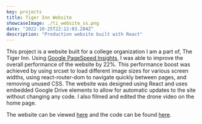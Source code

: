 ```yaml
---
key: projects
title: Tiger Inn Website
showcaseImage: ./ti_website_ss.png
date: "2022-10-25T22:12:03.284Z"
description: "Production website built with React"
---
```


This project is a website built for a college organization I am a part of, The Tiger Inn. Using [Google PageSpeed Insights](https://pagespeed.web.dev/), I was able to improve the overall performance of the website by 22%. This performance boost was achieved by using srcset to load different image sizes for various screen widths, using react-router-dom to navigate quickly between pages, and removing unused CSS. The website was designed using React and uses embedded Google Drive elements to allow for automatic updates to the site without changing any code. I also filmed and edited the drone video on the home page.

The website can be viewed [here](https://www.tigerinn.net) and the code can be found [here](https://github.com/krisselberg/react-ti-website). 